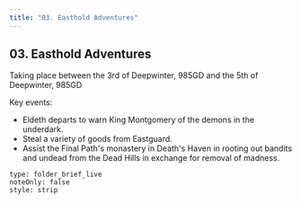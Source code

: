 ```yaml
---
title: "03. Easthold Adventures"
---
```

## 03. Easthold Adventures
Taking place between the 3rd of Deepwinter, 985GD and the 5th of Deepwinter, 985GD

Key events:
- Eldeth departs to warn King Montgomery of the demons in the underdark.
- Steal a variety of goods from Eastguard.
- Assist the Final Path's monastery in Death's Haven in rooting out bandits and undead from the Dead Hills in exchange for removal of madness.
```ccard
type: folder_brief_live
noteOnly: false
style: strip
```